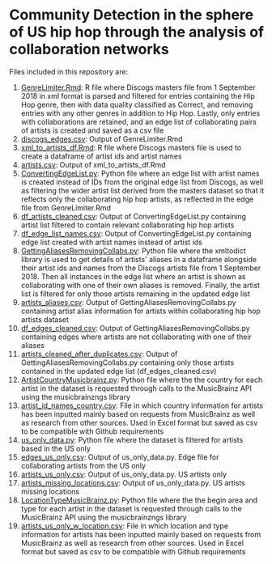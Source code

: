 # Community Detection in the sphere of US hip hop through the analysis of collaboration networks
Files included in this repository are:

1. [GenreLimiter.Rmd](GenreLimiter.Rmd): R file where Discogs masters file from 1 September 2018 in xml format is parsed and filtered for entries containing the Hip Hop genre, then with data quality classified as Correct, and removing entries with any other genres in addition to Hip Hop. Lastly, only entries with collaborations are retained, and an edge list of collaborating pairs of artists is created and saved as a csv file
2. [discogs_edges.csv](discogs_edges.csv): Output of GenreLimiter.Rmd
3. [xml_to_artists_df.Rmd](xml_to_artists_df.Rmd): R file where Discogs masters file is used to create a dataframe of artist ids and artist names
4. [artists.csv](artists.csv): Output of xml_to_artists_df.Rmd
5. [ConvertingEdgeList.py](ConvertingEdgeList.py): Python file where an edge list with artist names is created instead of IDs from the original edge list from Discogs, as well as filtering the wider artist list derived from the masters dataset so that it reflects only the collaborating hip hop artists, as reflected in the edge file from GenreLimiter.Rmd
6. [df_artists_cleaned.csv](df_artists_cleaned.csv): Output of ConvertingEdgeList.py containing artist list filtered to contain relevant collaborating hip hop artists
7. [df_edge_list_names.csv](df_edge_list_names.csv): Output of ConvertingEdgeList.py containing edge list created with artist names instead of artist ids
8. [GettingAliasesRemovingCollabs.py](GettingAliasesRemovingCollabs.py): Python file where the xmltodict library is used to get details of artists' aliases in a dataframe alongside their artist ids and names from the Discogs artists file from 1 September 2018. Then all instances in the edge list where an artist is shown as collaborating with one of their own aliases is removed. Finally, the artist list is filtered for only those artists remaining in the updated edge list
9. [artists_aliases.csv](artists_aliases.csv): Output of GettingAliasesRemovingCollabs.py containing artist alias information for artists within collaborating hip hop artists dataset
10. [df_edges_cleaned.csv](df_edges_cleaned.csv): Output of GettingAliasesRemovingCollabs.py containing edges where artists are not collaborating with one of their aliases
11. [artists_cleaned_after_duplicates.csv](artists_cleaned_after_duplicates.csv): Output of GettingAliasesRemovingCollabs.py containing only those artists contained in the updated edge list (df_edges_cleaned.csv)
12. [ArtistCountryMusicbrainz.py](ArtistCountryMusicbrainz.py): Python file where the the country for each artist in the dataset is requested through calls to the MusicBrainz API using the musicbrainzngs library
13. [artist_id_names_country.csv](artist_id_names_country.csv): File in which country information for artists has been inputted mainly based on requests from MusicBrainz as well as research from other sources. Used in Excel format but saved as csv to be compatible with Github requirements
14. [us_only_data.py](us_only_data.py): Python file where the dataset is filtered for artists based in the US only
15. [edges_us_only.csv](edges_us_only.csv): Output of us_only_data.py. Edge file for collaborating artists from the US only
16. [artists_us_only.csv](artists_us_only.csv): Output of us_only_data.py. US artists only
17. [artists_missing_locations.csv](artists_missing_locations.csv): Output of us_only_data.py. US artists missing locations
18. [LocationTypeMusicBrainz.py](LocationTypeMusicBrainz.py): Python file where the the begin area and type for each artist in the dataset is requested through calls to the MusicBrainz API using the musicbrainzngs library
19. [artists_us_only_w_location.csv](artists_us_only_w_location.csv): File in which location and type information for artists has been inputted mainly based on requests from MusicBrainz as well as research from other sources. Used in Excel format but saved as csv to be compatible with Github requirements
